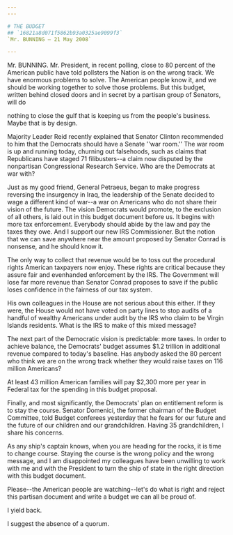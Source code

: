 ```yaml
---
---

# THE BUDGET
## `16821a8d071f5862b93a0325ae9099f3`
`Mr. BUNNING — 21 May 2008`

---
```



Mr. BUNNING. Mr. President, in recent polling, close to 80 percent of 
the American public have told pollsters the Nation is on the wrong 
track. We have enormous problems to solve. The American people know it, 
and we should be working together to solve those problems. But this 
budget, written behind closed doors and in secret by a partisan group 
of Senators, will do


nothing to close the gulf that is keeping us from the people's 
business. Maybe that is by design.

Majority Leader Reid recently explained that Senator Clinton 
recommended to him that the Democrats should have a Senate ''war 
room.'' The war room is up and running today, churning out falsehoods, 
such as claims that Republicans have staged 71 filibusters--a claim now 
disputed by the nonpartisan Congressional Research Service. Who are the 
Democrats at war with?

Just as my good friend, General Petraeus, began to make progress 
reversing the insurgency in Iraq, the leadership of the Senate decided 
to wage a different kind of war--a war on Americans who do not share 
their vision of the future. The vision Democrats would promote, to the 
exclusion of all others, is laid out in this budget document before us. 
It begins with more tax enforcement. Everybody should abide by the law 
and pay the taxes they owe. And I support our new IRS Commissioner. But 
the notion that we can save anywhere near the amount proposed by 
Senator Conrad is nonsense, and he should know it.

The only way to collect that revenue would be to toss out the 
procedural rights American taxpayers now enjoy. These rights are 
critical because they assure fair and evenhanded enforcement by the 
IRS. The Government will lose far more revenue than Senator Conrad 
proposes to save if the public loses confidence in the fairness of our 
tax system.

His own colleagues in the House are not serious about this either. If 
they were, the House would not have voted on party lines to stop audits 
of a handful of wealthy Americans under audit by the IRS who claim to 
be Virgin Islands residents. What is the IRS to make of this mixed 
message?

The next part of the Democratic vision is predictable: more taxes. In 
order to achieve balance, the Democrats' budget assumes $1.2 trillion 
in additional revenue compared to today's baseline. Has anybody asked 
the 80 percent who think we are on the wrong track whether they would 
raise taxes on 116 million Americans?

At least 43 million American families will pay $2,300 more per year 
in Federal tax for the spending in this budget proposal.

Finally, and most significantly, the Democrats' plan on entitlement 
reform is to stay the course. Senator Domenici, the former chairman of 
the Budget Committee, told Budget conferees yesterday that he fears for 
our future and the future of our children and our grandchildren. Having 
35 grandchildren, I share his concerns.

As any ship's captain knows, when you are heading for the rocks, it 
is time to change course. Staying the course is the wrong policy and 
the wrong message, and I am disappointed my colleagues have been 
unwilling to work with me and with the President to turn the ship of 
state in the right direction with this budget document.

Please--the American people are watching--let's do what is right and 
reject this partisan document and write a budget we can all be proud 
of.

I yield back.

I suggest the absence of a quorum.